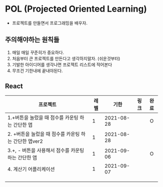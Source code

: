 # POL (Projected Oriented Learning)

- 프로젝트를 만들면서 프로그래밍을 배우자.

## 주의해야하는 원칙들

1. 매일 매일 꾸준히가 중요하다.
2. 처음부터 큰 프로젝트를 만든다고 생각하지말자. (쉬운것부터)
3. 기발한 아이디어를 생각나면 프로젝트 리스트에 적어본다
4. 무조건 기한내에 끝내야된다.

## React

| 프로젝트                                              | 레벨 | 기한       | 링크 | 완료 |
| ----------------------------------------------------- | ---- | ---------- | ---- | :--: |
| 1.+버튼을 눌렀을 때 점수를 카운팅 하는 간단한 앱      | 1    | 2021-08-28 |      |  O   |
| 2. +버튼을 눌렀을 때 점수를 카운팅 하는 간단한 앱ver2 | 1    | 2021-08-28 |      |      |
| 3.+, - 버튼을 사용해서 점수를 카운팅 하는 간단한 앱   | 1    | 2021-09-06 |      |  O   |
| 4. 계산기 어플리케이션                                | 1    | 2021-09-07 |      |      |
|                                                       |      |            |      |      |
|                                                       |      |            |      |      |
|                                                       |      |            |      |      |

